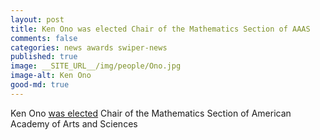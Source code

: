 ```yaml
---
layout: post
title: Ken Ono was elected Chair of the Mathematics Section of AAAS
comments: false
categories: news awards swiper-news
published: true
image: __SITE_URL__/img/people/Ono.jpg
image-alt: Ken Ono
good-md: true
---
```


Ken Ono [was elected](https://www.aaas.org/news/neuroscientist-susan-amara-named-aaas-president-elect) Chair of the Mathematics Section of American Academy of Arts and Sciences